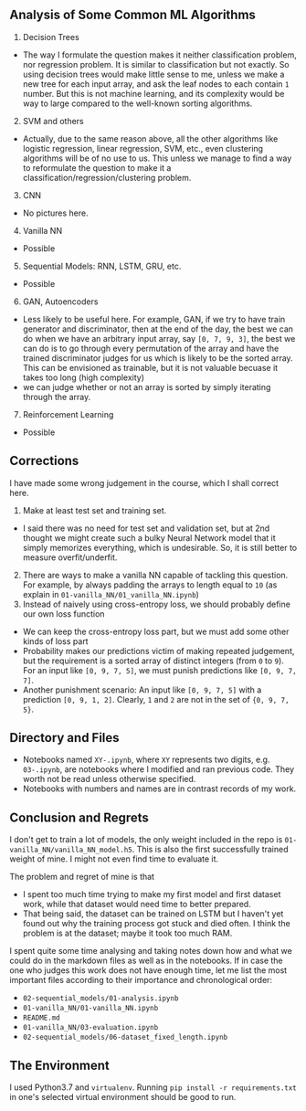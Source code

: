 ## Analysis of Some Common ML Algorithms
01. Decision Trees
  - The way I formulate the question makes it neither classification problem, nor regression problem. It is similar to classification but not exactly. So using decision trees would make little sense to me, unless we make a new tree for each input array, and ask the leaf nodes to each contain `1` number. But this is not machine learning, and its complexity would be way to large compared to the well-known sorting algorithms.
02. SVM and others
  - Actually, due to the same reason above, all the other algorithms like logistic regression, linear regression, SVM, etc., even clustering algorithms will be of no use to us. This unless we manage to find a way to reformulate the question to make it a classification/regression/clustering problem.
03. CNN
  - No pictures here.
04. Vanilla NN
  - Possible
05. Sequential Models: RNN, LSTM, GRU, etc.
  - Possible
06. GAN, Autoencoders
  - Less likely to be useful here. For example, GAN, if we try to have train generator and discriminator, then at the end of the day, the best we can do when we have an arbitrary input array, say `[0, 7, 9, 3]`, the best we can do is to go through every permutation of the array and have the trained discriminator judges for us which is likely to be the sorted array. This can be envisioned as trainable, but it is not valuable becuase it takes too long (high complexity)
  - we can judge whether or not an array is sorted by simply iterating through the array.
07. Reinforcement Learning
  - Possible


## Corrections
I have made some wrong judgement in the course, which I shall correct here.

01. Make at least test set and training set.
  - I said there was no need for test set and validation set, but at 2nd thought we might create such a bulky Neural Network model that it simply memorizes everything, which is undesirable. So, it is still better to measure overfit/underfit.
02. There are ways to make a vanilla NN capable of tackling this question. For example, by always padding the arrays to length equal to `10` (as explain in `01-vanilla_NN/01_vanilla_NN.ipynb`)
03. Instead of naively using cross-entropy loss, we should probably define our own loss function
  - We can keep the cross-entropy loss part, but we must add some other kinds of loss part
  - Probability makes our predictions victim of making repeated judgement, but the requirement is a sorted array of distinct integers (from `0` to `9`). For an input like `[0, 9, 7, 5]`, we must punish predictions like `[0, 9, 7, 7]`.
  - Another punishment scenario: An input like `[0, 9, 7, 5]` with a prediction `[0, 9, 1, 2]`. Clearly, `1` and `2` are not in the set of `{0, 9, 7, 5}`.


## Directory and Files
- Notebooks named `XY-.ipynb`, where `XY` represents two digits, e.g. `03-.ipynb`, are notebooks where I modified and ran previous code. They worth not be read unless otherwise specified.
- Notebooks with numbers and names are in contrast records of my work.


## Conclusion and Regrets
I don't get to train a lot of models, the only weight included in the repo is `01-vanilla_NN/vanilla_NN_model.h5`. This is also the first successfully trained weight of mine. I might not even find time to evaluate it.

The problem and regret of mine is that
- I spent too much time trying to make my first model and first dataset work, while that dataset would need time to better prepared.
- That being said, the dataset can be trained on LSTM but I haven't yet found out why the training process got stuck and died often. I think the problem is at the dataset; maybe it took too much RAM.

I spent quite some time analysing and taking notes down how and what we could do in the markdown files as well as in
the notebooks. If in case the one who judges this work does not have enough time, let me list the most important files
according to their importance and chronological order:

- `02-sequential_models/01-analysis.ipynb`
- `01-vanilla_NN/01-vanilla_NN.ipynb`
- `README.md`
- `01-vanilla_NN/03-evaluation.ipynb`
- `02-sequential_models/06-dataset_fixed_length.ipynb`


## The Environment
I used Python3.7 and `virtualenv`. Running `pip install -r requirements.txt` in one's selected virtual environment
should be good to run.

